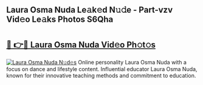 ## Laura Osma Nuda Le𝚊k𝚎d N𝚞𝚍e - Part-vzv Vid𝚎o Le𝚊ks Photos S6Qha

# <h2><a href="http://fbbqwa.evod.top/?m=Laura+Osma+Nuda">🔗 👉🔴 Laura Osma Nuda Vid𝚎o Ph𝚘t𝚘s</a></h2>

[![Laura Osma Nuda N𝚞d𝚎s](https://i.imgur.com/8V9OHl7.gif)](http://fbbqwa.evod.top/?m=Laura+Osma+Nuda)
Online personality Laura Osma Nuda with a focus on dance and lifestyle content. Influential educator Laura Osma Nuda, known for their innovative teaching methods and commitment to education. 
